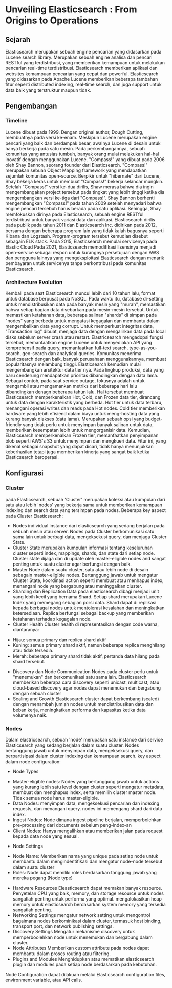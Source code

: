 # Unveiling Elasticsearch : From Origins to Operations
## Sejarah
Elasticsearch merupakan sebuah engine pencarian yang didasarkan pada Lucene search library. Merupakan sebuah engine analisa dan pencari RESTful yang terdistribusi, yang memberikan kemampuan untuk melakukan pencarian real-time terdistribusi. Elasticsearch memberikan aplikasi dan websites kemampuan pencarian yang cepat dan powerful. Elasticsearch yang didasarkan pada Apache Lucene memberikan beberapa tambahan fitur seperti distributed indexing, real-time search, dan juga support untuk data baik yang terstruktur maupun tidak.
## Pengembangan
### Timeline
Lucene dibuat pada 1999. Dengan original author, Dough Cutting, membuatnya pada versi ke-enam. Meskipun Lucene merupakan engine pencari yang baik dan berdampak besar, awalnya Lucene di desain untuk hanya berkerja pada satu mesin. Pada perkembangannya, sebuah komunitas yang antusias tumbuh, banyak orang mulai melakukan hal-hal inovatif dengan menggunakan Lucene.
"Compass!" yang dibuat pada 2006 oleh Shay Bannon, seorang founder dari Elasticsearch. "Compass!" merupakan sebuah Object Mapping framework yang mendapatkan sejumlah komunitas open-source. Berpikir untuk "hibernate" dari Lucene, Shay bekerja keras untuk membuat "Compass!" bekerja selancar mungkin.
Setelah "Compass!" versi ke-dua dirilis, Shaw merasa bahwa dia ingin mengembangakan project tersebut pada tingkat yang lebih tinggi ketika dia mengembangkan versi ke-tiga dari "Compass!".
Shay Bannon berhenti mengembangkan "Compass!" pada tahun 2009 setelah menyadari bahwa engine pencari tersebuh harus berada pada satu aplikasi. Sehingga, Shay memfokuskan dirinya pada Elasticsearch, sebuah engine RESTful terdistribusi untuk banyak variasi data dan aplikasi.
Elasticsearch dirilis pada publik pada tahun 2011 dan Elasticsearch Inc. didirikan pada 2012, bersama dengan beberapa program lain yang tidak kalah bagusnya seperti Kibana dan Logstash. Program-program tersebut kemudian disebut sebagain ELK stack.
Pada 2015, Elasticsearch memulai servicenya pada Elastic Cloud
Pada 2021, Elasticsearch memodifikasi lisensinya menjadi open-service sebagai respon untuk kurangnya persetujuan dengan AWS dan pengguna lainnya yang mengeksploitasi Elasticsearch dengan menarik pembayaran untuk servicenya tanpa berkontribusi pada komunitas Elasticsearch.
### Architecture Evolution
Kembali pada saat Elasticsearch muncul lebih dari 10 tahun lalu, format untuk database berpusat pada NoSQL. Pada waktu itu, database di-setting untuk mendistribusikan data pada banyak mesin yang "murah", memastikan bahwa setiap bagian data disebarkan pada mesin-mesin tersebut. Untuk memastikan ketahanan data, beberapa salinan "shards" di simpan pada "nodes" yang berbeda untuk mengatasi kegagalan dan membantu dalam mengembalikan data yang corrupt.
Untuk memperkuat integritas data, "Transaction log" dibuat, menjaga data dengan mengalirkan data pada local disks sebelum server crash atau restart.
Elastricsearch mengadopsi fungsi tersebut, memanfaatkan engine Lucene untuk menyediakan API yang komprehensif pada query, memanfaatkan full-text search, type-as-you-search, geo-search dan analytical queries.
Komunitas menerima Elasticsearch dengan baik, banyak perusahaan menggunakannya, membuat popularitasnya melambung tinggi. Elasticsearch kemudian mulai mengembangkan arsitektur data tier nya.
Pada lingkup produksi, data yang baru cenderung mendapatkan prioritas dibandingkan dengan data lama. Sebagai contoh, pada saat service outage, fokusnya adalah untuk mengambil atau mengamankan metriks dari beberapa hari lalu dibandingkan denagn beberapa tahun lalu. Hal tersebut membuat Elasticsearch memperkenalkan Hot, Cold, dan Frozen data tier, dirancang untuk data dengan karakteristik yang berbeda.
Hot tier untuk data terbaru, menangani operasi writes dan reads pada Hot nodes.
Cold tier memberikan hardware yang lebih efisiend dalam biaya untuk meng-hosting data yang kurang banyak diakses (data lama). Merupakan sebuah opsi yang budget-friendly yang tidak perlu untuk menyimpan banyak salinan untuk data, memberikan kesempatan lebih untuk mengorganisir data.
Kemudian, Elasticsearch memperkenalkan Frozen tier, memanfaatkan penyimpanan blob seperti AWS's S3 untuk menyimpan dan mengkueri data. Fitur ini, yang dikenal sebagai snapshot yang dapat dicari, tidak hanya menunjukkan keberhasilan tetapi juga memberikan kinerja yang sangat baik ketika Elasticsearch beroperasi.
## Konfigurasi
### Cluster
pada Elasticsearch, sebuah 'Cluster' merupakan koleksi atau kumpulan dari satu atau lebih 'nodes' yang bekerja sama untuk memberikan kemampuan indexing dan search data yang tersimpan pada nodes.
Beberapa key aspect pada Cluster Elasticsearch:
- Nodes
individual instance dari elasticsearch yang sedang berjalan pada sebuah mesin atau server. Nodes pada Cluster berkomunikasi satu sama lain untuk berbagi data, mengeksekusi query, dan menjaga Cluster State.
- Cluster State
merupakan kumpulan informasi tentang keseluruhan cluster seperti index, mappings, shards, dan state dari setiap node. Cluster state dijaga dan di update oleh master-eligible nodes and sangat penting untuk suatu cluster agar berfungsi dengan baik.
- Master Node
dalam suatu cluster, satu atau lebih node di desain sebagain master-eligible nodes. Bertanggung jawab untuk mengatur Cluster State, koordinasi action seperti membuat atau menhapus index, menangani node yang bergabung atau meninggalkan cluster.
- Sharding dan Replication
Data pada elasticsearch dibagi menjadi unit yang lebih kecil yang bernama Shard. Setiap shard merupakan Lucene Index yang memegang sebagian porsi data.
Shard dapat di replikasi kepada berbagai nodes untuk mentolerasi kesalahan dan  meningkatkan ketersediaan.
Replica berfungsi sebagai backup yang memberikan ketahanan terhadap kegagalan node.
- Cluster Health
Cluster health di representasikan dengan code warna, diantaranya:
* Hijau: semua primary dan replica shard aktif
* Kuning: semua primary shard aktif, namun beberapa replica menghilang atau tidak tersedia.
* Merah: beberapa primary shard tidak aktif, pertanda data hilang pada shard tersebut.
- Discovery dan Node Communication
Nodes pada cluster perlu untuk "menemukan" dan berkomunikasi satu sama lain. Elasticsearch memberikan beberapa cara discovery seperti unicast, multicast, atau cloud-based discovery agar nodes dapat menemukan dan bergabung dengan sebuah cluster
- Scaling and Growth
Elasticsearch cluster dapat berkembang (scaled) dengan menambah jumlah nodes untuk mendistribusikan data dan beban kerja, meningkatkan performa dan kapasitas ketika data volumenya naik.
### Nodes
Dalam elastricsearch, sebuah 'node' merupakan satu instance dari service Elasticsearch yang sedang berjalan dalam suatu cluster. Nodes bertanggung jawab untuk menyimpan data, mengeksekusi query, dan berpartisipasi dalam cluster indexing dan kemampuan search.
key aspect dalam node configuration:
- Node Types
* Master-eligible nodes: Nodes yang bertanggung jawab untuk actions yang kurang lebih satu level dengan cluster seperti mengatur metadata, membuat dan menghapus index, serta memilih cluster master node. Tidak semua node harus master-eligible.
* Data Nodes: menyimpan data, mengeksekusi pencarian dan indexing requests, dan menangani query. nodes ini memengang shard dari data index.
* Ingest Nodes: Node dimana ingest pipeline berjalan, memperbolehkan pre-processing dari documents sebelum peng-index-an
* Client Nodes: Hanya mengalihkan atau memberikan jalan pada request kepada data node yang sesuai.
- Node Settings
* Node Name: Memberikan nama yang unique pada setiap node untuk membantu dalam mengindentifikasi dan mengatur node-node tersebut dalam suatu cluster
* Roles: Node dapat memiliki roles berdasarkan tanggung jawab yang mereka pegang (Node type)
- Hardware Resources
Eleasticsearch dapat memakan banyak resource. Penyetelan CPU yang baik, memory, dan storage resource untuk nodes sangatlah penting untuk performa yang optimal. mengalokasikan heap memory untuk elasticsearch berdasarkan system memory yang tersedia sangatlah penting.
- Networking Settings
mengatur network setting untuk mengontrol bagaimana nodes berkominikasi dalam cluster, termasuk host binding, transport port, dan network publishing settings.
- Discovery Settings
Mengatur mekanisme discovery untuk memperboolehkan node untuk menemukan dan bergabung dalam cluster.
- Node Attributes
Memberikan custom attribute pada nodes dapat membantu dalam proses routing atau filtering.
- Plugins and Modules
Menghidupkan atau mematikan elasticsearch plugin dan modules pada setiap node berdasarkan pada kebutuhan.

Node Configuration dapat dilakuan melalui Elasticsearch configuration files, environment variable, atau API calls.
